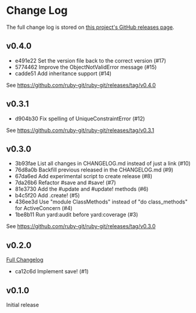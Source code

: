 <!--
# @markup markdown
# @title Change Log
-->

# Change Log

The full change log is stored on [this project's GitHub releases page](https://github.com/jcouball/active_model_persistence/releases).

## v0.4.0

* e491e22 Set the version file back to the correct version (#17)
* 5774462 Improve the ObjectNotValidError message (#15)
* cadde51 Add inheritance support (#14)

See https://github.com/ruby-git/ruby-git/releases/tag/v0.4.0

## v0.3.1

* d904b30 Fix spelling of UniqueConstraintError (#12)

See https://github.com/ruby-git/ruby-git/releases/tag/v0.3.1

## v0.3.0

* 3b93fae List all changes in CHANGELOG.md instead of just a link (#10)
* 76d8a0b Backfill previous released in the CHANGELOG.md (#9)
* 67da6ed Add experimental script to create release (#8)
* 7da26b6 Refactor #save and #save! (#7)
* 81e3730 Add the #update and #update! methods (#6)
* b4c5f20 Add .create! (#5)
* 436ee3d Use "module ClassMethods" instead of "do class_methods" for ActiveConcern (#4)
* 1be8b11 Run yard:audit before yard:coverage (#3)

See https://github.com/ruby-git/ruby-git/releases/tag/v0.3.0

## v0.2.0

[Full Changelog](https://github.com/jcouball/active_model_persistence/compare/v0.1.0...v0.2.0)

* ca12c6d Implement save! (#1)

## v0.1.0

Initial release

